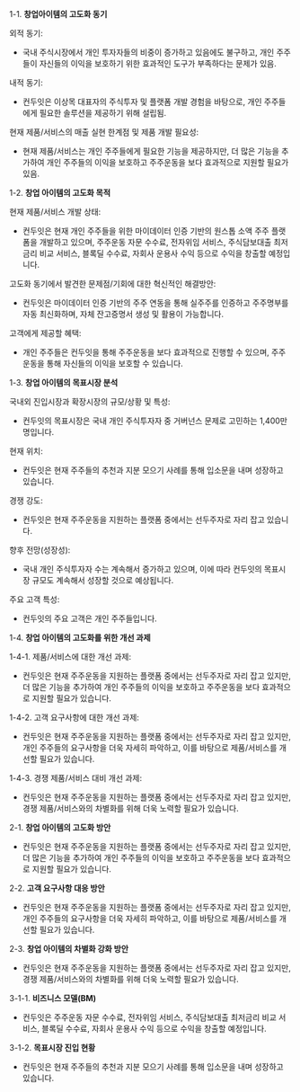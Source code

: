 1-1. **창업아이템의 고도화 동기**

외적 동기:

- 국내 주식시장에서 개인 투자자들의 비중이 증가하고 있음에도 불구하고, 개인 주주들이 자신들의 이익을 보호하기 위한 효과적인 도구가 부족하다는 문제가 있음.

내적 동기:

- 컨두잇은 이상목 대표자의 주식투자 및 플랫폼 개발 경험을 바탕으로, 개인 주주들에게 필요한 솔루션을 제공하기 위해 설립됨.

현재 제품/서비스의 매출 실현 한계점 및 제품 개발 필요성:

- 현재 제품/서비스는 개인 주주들에게 필요한 기능을 제공하지만, 더 많은 기능을 추가하여 개인 주주들의 이익을 보호하고 주주운동을 보다 효과적으로 지원할 필요가 있음.

1-2. **창업 아이템의 고도화 목적**

현재 제품/서비스 개발 상태:

- 컨두잇은 현재 개인 주주들을 위한 마이데이터 인증 기반의 원스톱 소액 주주 플랫폼을 개발하고 있으며, 주주운동 자문 수수료, 전자위임 서비스, 주식담보대출 최저금리 비교 서비스, 블록딜 수수료, 자회사 운용사 수익 등으로 수익을 창출할 예정입니다.

고도화 동기에서 발견한 문제점/기회에 대한 혁신적인 해결방안:

- 컨두잇은 마이데이터 인증 기반의 주주 연동을 통해 실주주를 인증하고 주주명부를 자동 최신화하며, 자체 잔고증명서 생성 및 활용이 가능합니다.

고객에게 제공할 혜택:

- 개인 주주들은 컨두잇을 통해 주주운동을 보다 효과적으로 진행할 수 있으며, 주주운동을 통해 자신들의 이익을 보호할 수 있습니다.

1-3. **창업 아이템의 목표시장 분석**

국내외 진입시장과 확장시장의 규모/상황 및 특성:

- 컨두잇의 목표시장은 국내 개인 주식투자자 중 거버넌스 문제로 고민하는 1,400만명입니다.

현재 위치:

- 컨두잇은 현재 주주들의 추천과 지분 모으기 사례를 통해 입소문을 내며 성장하고 있습니다.

경쟁 강도:

- 컨두잇은 현재 주주운동을 지원하는 플랫폼 중에서는 선두주자로 자리 잡고 있습니다.

향후 전망(성장성):

- 국내 개인 주식투자자 수는 계속해서 증가하고 있으며, 이에 따라 컨두잇의 목표시장 규모도 계속해서 성장할 것으로 예상됩니다.

주요 고객 특성:

- 컨두잇의 주요 고객은 개인 주주들입니다.

1-4. **창업 아이템의 고도화를 위한 개선 과제**

1-4-1. 제품/서비스에 대한 개선 과제:

- 컨두잇은 현재 주주운동을 지원하는 플랫폼 중에서는 선두주자로 자리 잡고 있지만, 더 많은 기능을 추가하여 개인 주주들의 이익을 보호하고 주주운동을 보다 효과적으로 지원할 필요가 있습니다.

1-4-2. 고객 요구사항에 대한 개선 과제:

- 컨두잇은 현재 주주운동을 지원하는 플랫폼 중에서는 선두주자로 자리 잡고 있지만, 개인 주주들의 요구사항을 더욱 자세히 파악하고, 이를 바탕으로 제품/서비스를 개선할 필요가 있습니다.

1-4-3. 경쟁 제품/서비스 대비 개선 과제:

- 컨두잇은 현재 주주운동을 지원하는 플랫폼 중에서는 선두주자로 자리 잡고 있지만, 경쟁 제품/서비스와의 차별화를 위해 더욱 노력할 필요가 있습니다.

2-1. **창업 아이템의 고도화 방안**

- 컨두잇은 현재 주주운동을 지원하는 플랫폼 중에서는 선두주자로 자리 잡고 있지만, 더 많은 기능을 추가하여 개인 주주들의 이익을 보호하고 주주운동을 보다 효과적으로 지원할 필요가 있습니다.

2-2. **고객 요구사항 대응 방안**

- 컨두잇은 현재 주주운동을 지원하는 플랫폼 중에서는 선두주자로 자리 잡고 있지만, 개인 주주들의 요구사항을 더욱 자세히 파악하고, 이를 바탕으로 제품/서비스를 개선할 필요가 있습니다.

2-3. **창업 아이템의 차별화 강화 방안**

- 컨두잇은 현재 주주운동을 지원하는 플랫폼 중에서는 선두주자로 자리 잡고 있지만, 경쟁 제품/서비스와의 차별화를 위해 더욱 노력할 필요가 있습니다.

3-1-1. **비즈니스 모델(BM)**

- 컨두잇은 주주운동 자문 수수료, 전자위임 서비스, 주식담보대출 최저금리 비교 서비스, 블록딜 수수료, 자회사 운용사 수익 등으로 수익을 창출할 예정입니다.

3-1-2. **목표시장 진입 현황**

- 컨두잇은 현재 주주들의 추천과 지분 모으기 사례를 통해 입소문을 내며 성장하고 있습니다.